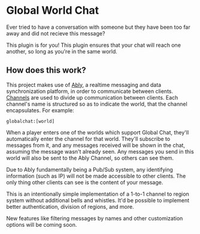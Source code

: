 # Global World Chat

Ever tried to have a conversation with someone but they have been too far away and did not recieve this message?

This plugin is for you! This plugin ensures that your chat will reach one another, so long as you're in the same world.

## How does this work?

This project makes use of [Ably](https://www.ably.com), a realtime messaging and data synchronization platform, in order to communicate between clients. [Channels](https://ably.com/channels) are used to divide up communication between clients. Each channel's name is structured so as to indicate the world, that the channel encapsulates. For example:

`globalchat:[world]`

When a player enters one of the worlds which support Global Chat, they'll automatically enter the channel for that world. They'll subscribe to messages from it, and any messages received will be shown in the chat, assuming the message wasn't already seen. Any messages you send in this world will also be sent to the Ably Channel, so others can see them.

Due to Ably fundamentally being a Pub/Sub system, any identifying information (such as IP) will not be made accessible to other clients. The only thing other clients can see is the content of your message.

This is an intentionally simple implementation of a 1-to-1 channel to region system without additional bells and whistles. It'd be possible to implement better authentication, division of regions, and more.

New features like filtering messages by names and other customization options will be coming soon.

